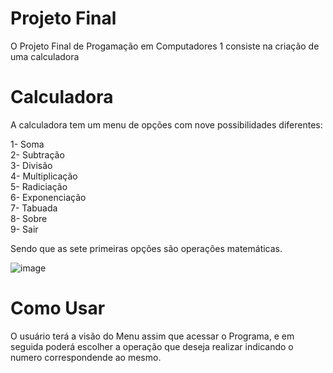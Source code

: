 # Projeto Final

O Projeto Final de Progamação em Computadores 1 consiste na criação de uma calculadora

# Calculadora

A calculadora tem um menu de opções com nove possibilidades diferentes:

1- Soma            
2- Subtração       
3- Divisão         
4- Multiplicação   
5- Radiciação      
6- Exponenciação   
7- Tabuada         
8- Sobre           
9- Sair   

Sendo que as sete primeiras opções são operações matemáticas. 

![image](https://user-images.githubusercontent.com/88218889/145657423-713af87d-ce69-4f05-b7d3-4723a3acde52.png)


# Como Usar

O usuário terá a visão do Menu assim que acessar o Programa, e em seguida poderá escolher a operação que deseja realizar indicando o numero correspondende ao mesmo.


 
